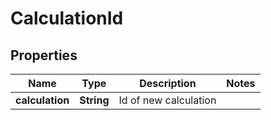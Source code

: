 
# CalculationId

## Properties
Name | Type | Description | Notes
------------ | ------------- | ------------- | -------------
**calculation** | **String** | Id of new calculation | 



